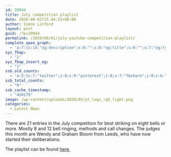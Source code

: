 ```yaml
---
id: 20944
title: July competition playlist
date: 2020-08-01T15:44:52+00:00
author: Simon Linford
layout: post
guid: /?p=20944
permalink: /2020/08/01/july-youtube-competition-playlist/
complete_open_graph:
  - 'a:7:{s:14:"og:description";s:0:"";s:8:"og:title";s:0:"";s:7:"og:type";s:0:"";s:12:"twitter:card";s:7:"summary";s:15:"twitter:creator";s:0:"";s:19:"twitter:description";s:0:"";s:8:"og:image";s:5:"19901";}'
xyz_fbap:
  - "1"
xyz_fbap_insert_og:
  - "1"
ssb_old_counts:
  - 'a:5:{s:7:"twitter";i:0;s:9:"pinterest";i:0;s:7:"fbshare";i:0;s:6:"reddit";i:0;s:6:"tumblr";N;}'
ssb_total_counts:
  - "0"
ssb_cache_timestamp:
  - "450179"
image: /wp-content/uploads/2020/05/yt_logo_rgb_light.png
categories:
  - Latest News
---
```

There are 21 entries in the July competition for best striking on eight bells or more. Mostly 8 and 12 bell ringing, methods and call changes. The judges this month are Wendy and Graham Bloom from Leeds, who have now started their deliberations.

The playlist can be found <a href="https://www.youtube.com/playlist?list=PLmJrg8h0wm_qAhtfbgHvRlvO50Ri3qZS6" target="_blank" rel="noopener noreferrer">here </a>
